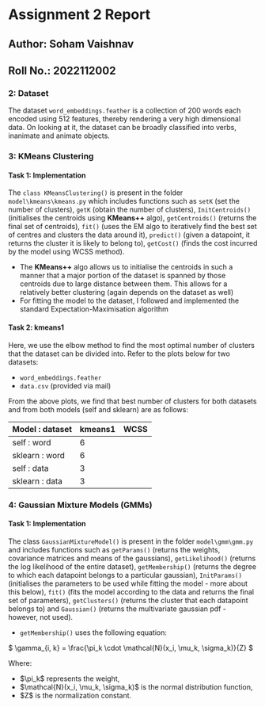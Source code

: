 # Assignment 2 Report

## Author: Soham Vaishnav
## Roll No.: 2022112002

### 2: Dataset
The dataset `word_embeddings.feather` is a collection of 200 words each encoded using 512 features, thereby rendering a very high dimensional data. On looking at it, the dataset can be broadly classified into verbs, inanimate and animate objects.

### 3: KMeans Clustering

#### Task 1: Implementation
The `class KMeansClustering()` is present in the folder `model\kmeans\kmeans.py` which includes functions such as `setK` (set the number of clusters), `getK` (obtain the number of clusters), `InitCentroids()` (initialises the centroids using **KMeans++** algo), `getCentroids()` (returns the final set of centroids), `fit()` (uses the EM algo to iteratively find the best set of centres and clusters the data around it), `predict()` (given a datapoint, it returns the cluster it is likely to belong to), `getCost()` (finds the cost incurred by the model using WCSS method).

- The **KMeans++** algo allows us to initialise the centroids in such a manner that a major portion of the dataset is spanned by those centroids due to large distance between them. This allows for a relatively better clustering (again depends on the dataset as well) 
- For fitting the model to the dataset, I followed and implemented the standard Expectation-Maximisation algorithm

#### Task 2: kmeans1
Here, we use the elbow method to find the most optimal number of clusters that the dataset can be divided into. Refer to the plots below for two datasets:
- `word_embeddings.feather`
- `data.csv` (provided via mail)

From the above plots, we find that best number of clusters for both datasets and from both models (self and sklearn) are as follows:

| Model : dataset | kmeans1 | WCSS |
|--|--|--|
| self : word | 6 | |
| sklearn : word | 6 | |
| self : data | 3 | |
| sklearn : data | 3 | |


### 4: Gaussian Mixture Models (GMMs)

#### Task 1: Implementation
The class `GaussianMixtureModel()` is present in the folder `model\gmm\gmm.py` and includes functions such as `getParams()` (returns the weights, covariance matrices and means of the gaussians), `getLikelihood()` (returns the log likelihood of the entire dataset), `getMembership()` (returns the degree to which each datapoint belongs to a particular gaussian), `InitParams()` (initialises the parameters to be used while fitting the model - more about this below), `fit()` (fits the model according to the data and returns the final set of parameters), `getClusters()` (returns the cluster that each datapoint belongs to) and `Gaussian()` (returns the multivariate gaussian pdf - however, not used).

- `getMembership()` uses the following equation:

\$ \gamma_{i, k} = \frac{\pi_k \cdot \mathcal{N}(x_i, \mu_k, \sigma_k)}{Z} \$

Where:
- \$\pi_k\$ represents the weight,
- \$\mathcal{N}(x_i, \mu_k, \sigma_k)\$ is the normal distribution function,
- \$Z\$ is the normalization constant.
